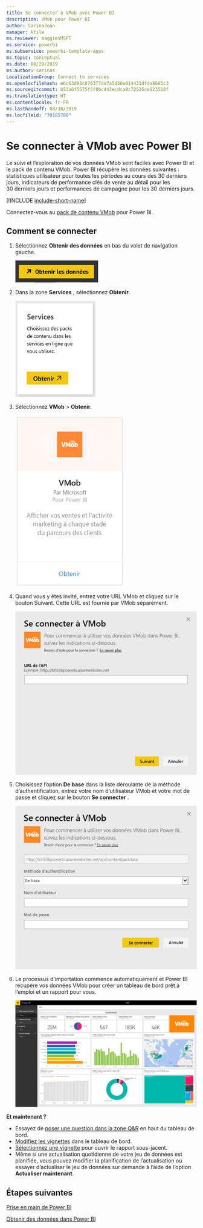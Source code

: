 ```yaml
---
title: Se connecter à VMob avec Power BI
description: VMob pour Power BI
author: SarinaJoan
manager: kfile
ms.reviewer: maggiesMSFT
ms.service: powerbi
ms.subservice: powerbi-template-apps
ms.topic: conceptual
ms.date: 08/29/2019
ms.author: sarinas
LocalizationGroup: Connect to services
ms.openlocfilehash: e6c63d93c876377da7a5d36e814431dfda8665c3
ms.sourcegitcommit: b53a6f5575f5f8bc443ecdca9c72525ce123518f
ms.translationtype: HT
ms.contentlocale: fr-FR
ms.lasthandoff: 08/30/2019
ms.locfileid: "70185780"
---
```

# <a name="connect-to-vmob-with-power-bi"></a>Se connecter à VMob avec Power BI
Le suivi et l’exploration de vos données VMob sont faciles avec Power BI et le pack de contenu VMob. Power BI récupère les données suivantes : statistiques utilisateur pour toutes les périodes au cours des 30 derniers jours, indicateurs de performance clés de vente au détail pour les 30 derniers jours et performances de campagne pour les 30 derniers jours.

[!INCLUDE [include-short-name](./includes/service-deprecate-content-packs.md)]

Connectez-vous au [pack de contenu VMob](https://app.powerbi.com/getdata/services/vmob) pour Power BI.

## <a name="how-to-connect"></a>Comment se connecter
1. Sélectionnez **Obtenir des données** en bas du volet de navigation gauche.
   
    ![](media/service-connect-to-vmob/getdata.png)
2. Dans la zone **Services** , sélectionnez **Obtenir**.
   
   ![](media/service-connect-to-vmob/services.png)
3. Sélectionnez **VMob** \> **Obtenir**.
   
   ![](media/service-connect-to-vmob/vmob.png)
4. Quand vous y êtes invité, entrez votre URL VMob et cliquez sur le bouton Suivant. Cette URL est fournie par VMob séparément.
   
    ![](media/service-connect-to-vmob/params.png)
5. Choisissez l’option **De base** dans la liste déroulante de la méthode d’authentification, entrez votre nom d’utilisateur VMob et votre mot de passe et cliquez sur le bouton **Se connecter** .
   
    ![](media/service-connect-to-vmob/creds.png)
6. Le processus d’importation commence automatiquement et Power BI récupère vos données VMob pour créer un tableau de bord prêt à l’emploi et un rapport pour vous.
   
   ![](media/service-connect-to-vmob/dashboard2.png)

**Et maintenant ?**

* Essayez de [poser une question dans la zone Q&R](consumer/end-user-q-and-a.md) en haut du tableau de bord.
* [Modifiez les vignettes](service-dashboard-edit-tile.md) dans le tableau de bord.
* [Sélectionnez une vignette](consumer/end-user-tiles.md) pour ouvrir le rapport sous-jacent.
* Même si une actualisation quotidienne de votre jeu de données est planifiée, vous pouvez modifier la planification de l’actualisation ou essayer d’actualiser le jeu de données sur demande à l’aide de l’option **Actualiser maintenant**.

## <a name="next-steps"></a>Étapes suivantes
[Prise en main de Power BI](service-get-started.md)

[Obtenir des données dans Power BI](service-get-data.md)

